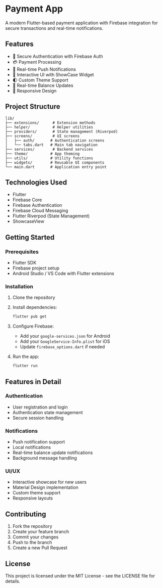 # Payment App

A modern Flutter-based payment application with Firebase integration for secure transactions and real-time notifications.

## Features

- 🔐 Secure Authentication with Firebase Auth
- 💳 Payment Processing
- 🔔 Real-time Push Notifications
- 📱 Interactive UI with ShowCase Widget
- 🌓 Custom Theme Support
- 🔄 Real-time Balance Updates
- 📱 Responsive Design

## Project Structure

```
lib/
├── extensions/      # Extension methods
├── helper/          # Helper utilities
├── providers/       # State management (Riverpod)
├── screens/         # UI screens
│   ├── auth/       # Authentication screens
│   └── tabs.dart   # Main tab navigation
├── services/        # Backend services
├── theme/          # App theming
├── utils/          # Utility functions
├── widgets/        # Reusable UI components
└── main.dart       # Application entry point
```

## Technologies Used

- Flutter
- Firebase Core
- Firebase Authentication
- Firebase Cloud Messaging
- Flutter Riverpod (State Management)
- ShowcaseView

## Getting Started

### Prerequisites

- Flutter SDK
- Firebase project setup
- Android Studio / VS Code with Flutter extensions

### Installation

1. Clone the repository
2. Install dependencies:
   ```bash
   flutter pub get
   ```
3. Configure Firebase:

   - Add your `google-services.json` for Android
   - Add your `GoogleService-Info.plist` for iOS
   - Update `firebase_options.dart` if needed

4. Run the app:
   ```bash
   flutter run
   ```

## Features in Detail

### Authentication

- User registration and login
- Authentication state management
- Secure session handling

### Notifications

- Push notification support
- Local notifications
- Real-time balance update notifications
- Background message handling

### UI/UX

- Interactive showcase for new users
- Material Design implementation
- Custom theme support
- Responsive layouts

## Contributing

1. Fork the repository
2. Create your feature branch
3. Commit your changes
4. Push to the branch
5. Create a new Pull Request

## License

This project is licensed under the MIT License - see the LICENSE file for details.
